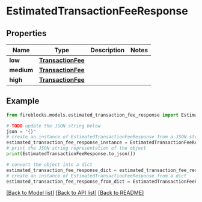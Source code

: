 # EstimatedTransactionFeeResponse


## Properties

Name | Type | Description | Notes
------------ | ------------- | ------------- | -------------
**low** | [**TransactionFee**](TransactionFee.md) |  | 
**medium** | [**TransactionFee**](TransactionFee.md) |  | 
**high** | [**TransactionFee**](TransactionFee.md) |  | 

## Example

```python
from fireblocks.models.estimated_transaction_fee_response import EstimatedTransactionFeeResponse

# TODO update the JSON string below
json = "{}"
# create an instance of EstimatedTransactionFeeResponse from a JSON string
estimated_transaction_fee_response_instance = EstimatedTransactionFeeResponse.from_json(json)
# print the JSON string representation of the object
print(EstimatedTransactionFeeResponse.to_json())

# convert the object into a dict
estimated_transaction_fee_response_dict = estimated_transaction_fee_response_instance.to_dict()
# create an instance of EstimatedTransactionFeeResponse from a dict
estimated_transaction_fee_response_from_dict = EstimatedTransactionFeeResponse.from_dict(estimated_transaction_fee_response_dict)
```
[[Back to Model list]](../README.md#documentation-for-models) [[Back to API list]](../README.md#documentation-for-api-endpoints) [[Back to README]](../README.md)


